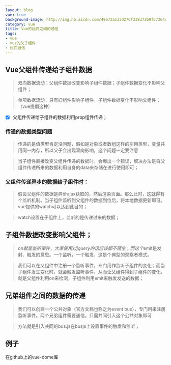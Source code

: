 ```yaml
---
layout: blog
vue: true
background-image: http://img.hb.aicdn.com/49e73a132d276f338372b9f67364c7e3248949a337a4-QYl8dj_/fw/480
category: vue
title: Vue的组件之间的通信
tags:
- vue
- vue的父子组件
- 组件通信
---
```

## Vue父组件传递给子组件数据
> 双向数据流动：父组件数据改变影响子组件数据；子组件数据变化不影响父组件；

> 单项数据流动：只有妇组件影响子组件，子组件数据变化不影响父组件；（vue提倡这种）

- [x] 父组件传递给子组件的数据利用prop组件传递；

### 传递的数据类型问题
> 传递的是值类型肯定没问题，假如是对象或者数组这样的引用类型，变量共用同一内存，所以父子会出现双向影响，这个问题一定要注意

> 当子组件直接改变父组件传递的数据时，会爆出一个错误，解决办法是将父组件传递所来的数据利用自身的data来存储在进行使用即可；

### 父组件传递异步的数据给子组件时：

> 假设父组件的数据是异步ajax获取的，然后渲染页面。那么此时，这就得有个监听机制。当子组件监听到父组件的数据到位后，将本地数据更新即可。vue提供的watch可以达到此目的；

> watch设置在子组件上，监听的是传递过来的数据；

## 子组件数据改变影响父组件；
> $on就是监听事件，大家使用过jquery的话应该都不陌生；而这个$emit是发射、触发的意思。一个监听，一个触发，这是个典型的观察者模式。

> 我们可以在父组件中注册一个监听事件，专门用作监听子组件的变化；而当子组件发生变化时，就会触发监听事件，从而让父组件得到子组件的变化。就是父组件利用on来检测，子组件利用emit来触发发送的数据；

## 兄弟组件之间的数据的传递
> 我们可以创建一个公共对象（官方文档也称之为event bus），专门用来注册监听事件。两个兄弟组件需要通信，只需共同引入这个公共对象即可

> 方法就是引入共同的bus.js在busjs上设置事件的触发和监听；

##  例子
在github上的vue-dome库

